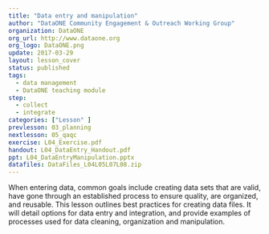 ```yaml
---
title: "Data entry and manipulation"
author: "DataONE Community Engagement & Outreach Working Group"
organization: DataONE
org_url: http://www.dataone.org
org_logo: DataONE.png
update: 2017-03-29
layout: lesson_cover
status: published
tags:
  - data management
  - DataONE teaching module
step:
  - collect
  - integrate
categories: ["Lesson" ]
prevlesson: 03_planning
nextlesson: 05_qaqc
exercise: L04_Exercise.pdf
handout: L04_DataEntry_Handout.pdf
ppt: L04_DataEntryManipulation.pptx
datafiles: DataFiles_L04L05L07L08.zip
---
```


When entering data, common goals include creating data sets that are valid, have gone through an established process to ensure quality, are organized, and reusable. This lesson outlines best practices for creating data files. It will detail options for data entry and integration, and provide examples of processes used for data cleaning, organization and manipulation.
